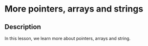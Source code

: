 # More pointers, arrays and strings

## Description
In this lesson, we learn more about pointers, arrays and string.


